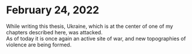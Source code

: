 # February 24, 2022

While writing this thesis, Ukraine, which is at the center of one of my chapters described here, was attacked. <br> As of today it is once again an active site of war, and new topographies of violence are being formed.
